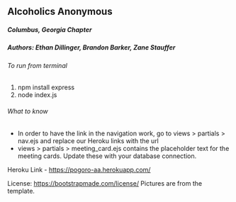 ## Alcoholics Anonymous
##### Columbus, Georgia Chapter
##### Authors: Ethan Dillinger, Brandon Barker, Zane Stauffer

###### To run from terminal
1. npm install express
2. node index.js

###### What to know
* In order to have the link in the navigation work, go to views > partials > nav.ejs and replace our Heroku links with the url
* views > partials > meeting_card.ejs contains the placeholder text for the meeting cards. Update these with your database connection.

Heroku Link - https://pogoro-aa.herokuapp.com/

License: https://bootstrapmade.com/license/
Pictures are from the template.
